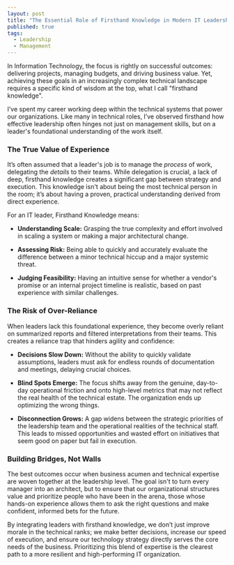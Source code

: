 ```yaml
---
layout: post
title: "The Essential Role of Firsthand Knowledge in Modern IT Leadership"
published: true
tags:
  - Leadership
  - Management
---
```


In Information Technology, the focus is rightly on successful outcomes: delivering projects, managing budgets, and driving business value. Yet, achieving these goals in an increasingly complex technical landscape requires a specific kind of wisdom at the top, what I call "firsthand knowledge".

I’ve spent my career working deep within the technical systems that power our organizations. Like many in technical roles, I’ve observed firsthand how effective leadership often hinges not just on management skills, but on a leader's foundational understanding of the work itself.

### The True Value of Experience

It’s often assumed that a leader's job is to manage the *process* of work, delegating the *details* to their teams. While delegation is crucial, a lack of deep, firsthand knowledge creates a significant gap between strategy and execution. This knowledge isn't about being the most technical person in the room; it’s about having a proven, practical understanding derived from direct experience.

For an IT leader, Firsthand Knowledge means:

 * **Understanding Scale:** Grasping the true complexity and effort involved in scaling a system or making a major architectural change.

 * **Assessing Risk:** Being able to quickly and accurately evaluate the difference between a minor technical hiccup and a major systemic threat.

 * **Judging Feasibility:** Having an intuitive sense for whether a vendor's promise or an internal project timeline is realistic, based on past experience with similar challenges.

### The Risk of Over-Reliance

When leaders lack this foundational experience, they become overly reliant on summarized reports and filtered interpretations from their teams. This creates a reliance trap that hinders agility and confidence:

 * **Decisions Slow Down:** Without the ability to quickly validate assumptions, leaders must ask for endless rounds of documentation and meetings, delaying crucial choices.

 * **Blind Spots Emerge:** The focus shifts away from the genuine, day-to-day operational friction and onto high-level metrics that may not reflect the real health of the technical estate. The organization ends up optimizing the wrong things.

 * **Disconnection Grows:** A gap widens between the strategic priorities of the leadership team and the operational realities of the technical staff. This leads to missed opportunities and wasted effort on initiatives that seem good on paper but fail in execution.

### Building Bridges, Not Walls

The best outcomes occur when business acumen and technical expertise are woven together at the leadership level. The goal isn't to turn every manager into an architect, but to ensure that our organizational structures value and prioritize people who have been in the arena, those whose hands-on experience allows them to ask the right questions and make confident, informed bets for the future.

By integrating leaders with firsthand knowledge, we don’t just improve morale in the technical ranks; we make better decisions, increase our speed of execution, and ensure our technology strategy directly serves the core needs of the business. Prioritizing this blend of expertise is the clearest path to a more resilient and high-performing IT organization.

